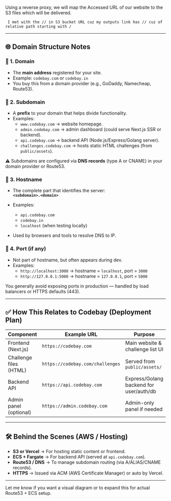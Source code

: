 Using a reverse proxy, we will map the Accessed URL of our website to the S3 files which will be delivered.

` I met with the // in S3 bucket URL cuz my outputs link has // cuz of relative path starting with /`

---
## 🌐 Domain Structure Notes

### 🔹 1. **Domain**

- The **main address** registered for your site.
- Example: `codebay.com` or `codebay.in`
- You buy this from a domain provider (e.g., GoDaddy, Namecheap, Route53).
### 🔹 2. **Subdomain**
- A **prefix** to your domain that helps divide functionality.
- Examples:
    - `www.codebay.com` → website homepage.
    - `admin.codebay.com` → admin dashboard (could serve Next.js SSR or backend).
    - `api.codebay.com` → backend API (Node.js/Express/Golang server).
    - `challenges.codebay.com` → hosts static HTML challenges (from `public/assets`).

⚠️ Subdomains are configured via **DNS records** (type A or CNAME) in your domain provider or Route53.

### 🔹 3. **Hostname**

- The complete part that identifies the server:  
    **`<subdomain>.<domain>`**
    
- Examples:
    - `api.codebay.com`
    - `codebay.in`
    - `localhost` (when testing locally)
- Used by browsers and tools to resolve DNS to IP.
### 🔹 4. **Port (if any)**

- Not part of hostname, but often appears during dev.
- Examples:
    - `http://localhost:3000` → hostname = `localhost`, port = `3000`
    - `http://127.0.0.1:5000` → hostname = `127.0.0.1`, port = `5000`

You generally avoid exposing ports in production — handled by load balancers or HTTPS defaults (443).

---
## ✅ How This Relates to Codebay (Deployment Plan)

|Component|Example URL|Purpose|
|---|---|---|
|Frontend (Next.js)|`https://codebay.com`|Main website & challenge list UI|
|Challenge files (HTML)|`https://codebay.com/challenges`|Served from `public/assets/`|
|Backend API|`https://api.codebay.com`|Express/Golang backend for user/auth/db|
|Admin panel (optional)|`https://admin.codebay.com`|Admin-only panel if needed|

---
## 🛠️ Behind the Scenes (AWS / Hosting)

- **S3 or Vercel** → For hosting static content or frontend.
- **ECS + Fargate** → For backend API (served at `api.codebay.com`).
- **Route53 / DNS** → To manage subdomain routing (via A/ALIAS/CNAME records).
- **HTTPS** → Issued via ACM (AWS Certificate Manager) or auto by Vercel.

---

Let me know if you want a visual diagram or to expand this for actual Route53 + ECS setup.